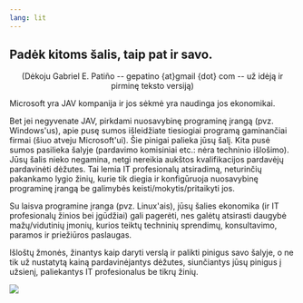 ```yaml
---
lang: lit
---
```





<h2>Pad&#279;k kitoms &#353;alis, taip pat ir savo.</h2>

<center>(D&#279;koju Gabriel E. Patiño -- gepatino {at}gmail {dot} com -- 
u&#382; id&#279;j&#261; ir pirmin&#281; teksto versij&#261;) </center>

Microsoft yra JAV kompanija ir jos s&#279;km&#279; yra naudinga jos ekonomikai.

Bet jei negyvenate JAV, pirkdami nuosavybin&#281; programin&#281; &#303;rang&#261; (pvz. Windows'us), apie pus&#281; sumos i&#353;leid&#382;iate tiesiogiai program&#261; gaminan&#269;iai firmai (&#353;iuo atveju Microsoft'ui). &#352;ie pinigai palieka j&#363;s&#371; &#353;al&#303;. Kita pus&#279; sumos pasilieka &#353;alyje (pardavimo komisiniai etc.: n&#279;ra techninio i&#353;lo&#353;imo). 
J&#363;s&#371; &#353;alis nieko negamina, netgi nereikia auk&#353;tos kvalifikacijos pardav&#279;j&#371; pardavin&#279;ti d&#279;&#382;utes. Tai lemia IT profesional&#371; atsiradim&#261;, neturin&#269;i&#371; pakankamo lygio &#382;ini&#371;, kurie tik diegia ir konfig&#363;ruoja nuosavybin&#281; programin&#281; &#303;rang&#261; be galimyb&#279;s keisti/mokytis/pritaikyti jos.

Su laisva programine &#303;ranga (pvz. Linux'ais), j&#363;s&#371; &#353;alies ekonomika (ir IT profesional&#371; &#382;inios bei &#303;g&#363;d&#382;iai) gali pager&#279;ti, nes gal&#279;t&#371; atsirasti daugyb&#279; ma&#382;&#371;/vidutini&#371; &#303;moni&#371;, kurios teikt&#371; technini&#371; sprendim&#371;, konsultavimo, paramos ir prie&#382;i&#363;ros paslaugas.

I&#353;lo&#353;t&#371; &#382;mon&#279;s, &#382;inantys kaip daryti versl&#261; ir palikti pinigus savo &#353;alyje, o ne tik u&#382; nustatyt&#261; kain&#261; pardavin&#279;jantys d&#279;&#382;utes, siun&#269;iantys j&#363;s&#371; pinigus &#303; u&#382;sien&#303;, paliekantys IT profesionalus be tikr&#371; &#382;ini&#371;.

<img src="Images/earth.png" />




